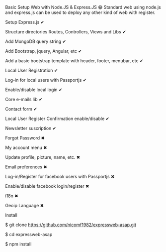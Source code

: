 Basic Setup Web with Node.JS & Express.JS 😁
Standard web using node.js and express.js can be used to deploy any other kind of web with register.

Setup Express.js ✔

Structure directories Routes, Controllers, Views and Libs ✔

Add MongoDB query string ✔

Add Bootstrap, jquery, Angular, etc ✔

Add a basic bootstrap template with header, footer, menubar, etc ✔

Local User Registration ✔

Log-in for local users with Passportjs ✔

Enable/disable local login ✔

Core e-mails lib ✔

Contact form ✔

Local User Register Confirmation enable/disable ✔

Newsletter suscription ✔

Forgot Password ✖

My account menu ✖

Update profile, picture, name, etc. ✖

Email preferences ✖

Log-in/Register for facebook users with Passportjs ✖

Enable/disable facebook login/register ✖

i18n ✖

Geoip Language ✖

Install


$ git clone https://github.com/nicomf1982/expressweb-asap.git

$ cd expressweb-asap

$ npm install
